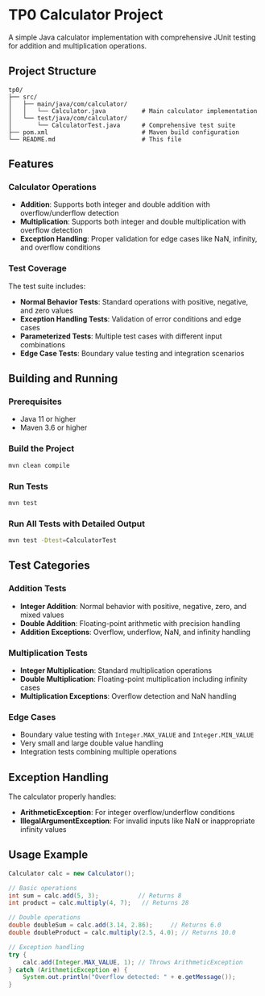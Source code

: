 # TP0 Calculator Project

A simple Java calculator implementation with comprehensive JUnit testing for addition and multiplication operations.

## Project Structure

```
tp0/
├── src/
│   ├── main/java/com/calculator/
│   │   └── Calculator.java          # Main calculator implementation
│   └── test/java/com/calculator/
│       └── CalculatorTest.java      # Comprehensive test suite
├── pom.xml                          # Maven build configuration
└── README.md                        # This file
```

## Features

### Calculator Operations
- **Addition**: Supports both integer and double addition with overflow/underflow detection
- **Multiplication**: Supports both integer and double multiplication with overflow detection
- **Exception Handling**: Proper validation for edge cases like NaN, infinity, and overflow conditions

### Test Coverage
The test suite includes:
- **Normal Behavior Tests**: Standard operations with positive, negative, and zero values
- **Exception Handling Tests**: Validation of error conditions and edge cases
- **Parameterized Tests**: Multiple test cases with different input combinations
- **Edge Case Tests**: Boundary value testing and integration scenarios

## Building and Running

### Prerequisites
- Java 11 or higher
- Maven 3.6 or higher

### Build the Project
```bash
mvn clean compile
```

### Run Tests
```bash
mvn test
```

### Run All Tests with Detailed Output
```bash
mvn test -Dtest=CalculatorTest
```

## Test Categories

### Addition Tests
- **Integer Addition**: Normal behavior with positive, negative, zero, and mixed values
- **Double Addition**: Floating-point arithmetic with precision handling
- **Addition Exceptions**: Overflow, underflow, NaN, and infinity handling

### Multiplication Tests
- **Integer Multiplication**: Standard multiplication operations
- **Double Multiplication**: Floating-point multiplication including infinity cases
- **Multiplication Exceptions**: Overflow detection and NaN handling

### Edge Cases
- Boundary value testing with `Integer.MAX_VALUE` and `Integer.MIN_VALUE`
- Very small and large double value handling
- Integration tests combining multiple operations

## Exception Handling

The calculator properly handles:
- **ArithmeticException**: For integer overflow/underflow conditions
- **IllegalArgumentException**: For invalid inputs like NaN or inappropriate infinity values

## Usage Example

```java
Calculator calc = new Calculator();

// Basic operations
int sum = calc.add(5, 3);           // Returns 8
int product = calc.multiply(4, 7);   // Returns 28

// Double operations
double doubleSum = calc.add(3.14, 2.86);     // Returns 6.0
double doubleProduct = calc.multiply(2.5, 4.0); // Returns 10.0

// Exception handling
try {
    calc.add(Integer.MAX_VALUE, 1); // Throws ArithmeticException
} catch (ArithmeticException e) {
    System.out.println("Overflow detected: " + e.getMessage());
}
```
